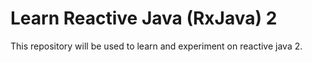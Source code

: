 # Learn Reactive Java (RxJava) 2

This repository will be used to learn and experiment on reactive
java 2.